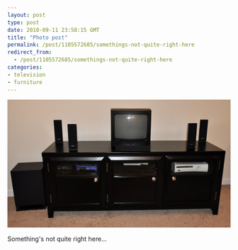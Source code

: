 ```yaml
---
layout: post
type: post
date: 2010-09-11 23:58:15 GMT
title: "Photo post"
permalink: /post/1105572685/somethings-not-quite-right-here
redirect_from: 
  - /post/1105572685/somethings-not-quite-right-here
categories:
- television
- furniture
---
```

![](/assets/images/tumblr_l8lx93ReNd1qb098no1_1280.jpg)

Something's not quite right here...